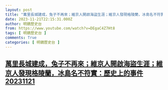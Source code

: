 ```yaml
---
layout: post
title: "萬里長城建成，兔子不再來；維京人開啟海盜生涯；維京人發現格陵蘭，冰島名不符實：歷史上的事件20231121"
date: 2023-11-21T22:15:31.000Z
author: 明鏡歷史台
from: https://www.youtube.com/watch?v=DEgaC4Z7Ht8
tags: [ 明鏡歷史台 ]
comments: True
categories: [ 明鏡歷史台 ]
---
```

<!--1700604931000-->
[萬里長城建成，兔子不再來；維京人開啟海盜生涯；維京人發現格陵蘭，冰島名不符實：歷史上的事件20231121](https://www.youtube.com/watch?v=DEgaC4Z7Ht8)
------

<div>

</div>
